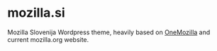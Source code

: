 mozilla.si
==========

Mozilla Slovenija Wordpress theme, heavily based on [OneMozilla](https://github.com/mozilla/One-Mozilla-blog/tree/master/themes/OneMozilla) and current mozilla.org website.